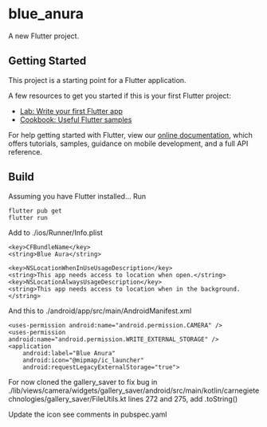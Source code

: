 # blue_anura

A new Flutter project.

## Getting Started

This project is a starting point for a Flutter application.

A few resources to get you started if this is your first Flutter project:

- [Lab: Write your first Flutter app](https://flutter.dev/docs/get-started/codelab)
- [Cookbook: Useful Flutter samples](https://flutter.dev/docs/cookbook)

For help getting started with Flutter, view our
[online documentation](https://flutter.dev/docs), which offers tutorials,
samples, guidance on mobile development, and a full API reference.

## Build

Assuming you have Flutter installed... Run 

    flutter pub get
    flutter run

Add to ./ios/Runner/Info.plist

    <key>CFBundleName</key>
    <string>Blue Aura</string>

    <key>NSLocationWhenInUseUsageDescription</key>
    <string>This app needs access to location when open.</string>
    <key>NSLocationAlwaysUsageDescription</key>
    <string>This app needs access to location when in the background.</string>

And this to ./android/app/src/main/AndroidManifest.xml

    <uses-permission android:name="android.permission.CAMERA" />
    <uses-permission android:name="android.permission.WRITE_EXTERNAL_STORAGE" />
    <application
        android:label="Blue Anura"
        android:icon="@mipmap/ic_launcher"
        android:requestLegacyExternalStorage="true">

For now cloned the gallery_saver to fix bug in ./lib/views/camera/widgets/gallery_saver/android/src/main/kotlin/carnegietechnologies/gallery_saver/FileUtils.kt lines 272 and 275, add .toString()

Update the icon see comments in pubspec.yaml
